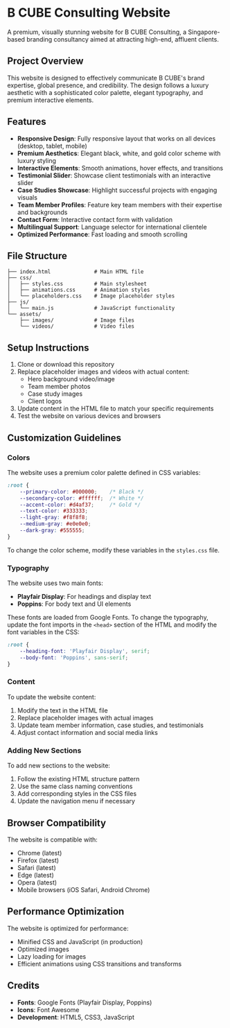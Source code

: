 # B CUBE Consulting Website

A premium, visually stunning website for B CUBE Consulting, a Singapore-based branding consultancy aimed at attracting high-end, affluent clients.

## Project Overview

This website is designed to effectively communicate B CUBE's brand expertise, global presence, and credibility. The design follows a luxury aesthetic with a sophisticated color palette, elegant typography, and premium interactive elements.

## Features

- **Responsive Design**: Fully responsive layout that works on all devices (desktop, tablet, mobile)
- **Premium Aesthetics**: Elegant black, white, and gold color scheme with luxury styling
- **Interactive Elements**: Smooth animations, hover effects, and transitions
- **Testimonial Slider**: Showcase client testimonials with an interactive slider
- **Case Studies Showcase**: Highlight successful projects with engaging visuals
- **Team Member Profiles**: Feature key team members with their expertise and backgrounds
- **Contact Form**: Interactive contact form with validation
- **Multilingual Support**: Language selector for international clientele
- **Optimized Performance**: Fast loading and smooth scrolling

## File Structure

```
├── index.html              # Main HTML file
├── css/
│   ├── styles.css          # Main stylesheet
│   ├── animations.css      # Animation styles
│   └── placeholders.css    # Image placeholder styles
├── js/
│   └── main.js             # JavaScript functionality
└── assets/
    ├── images/             # Image files
    └── videos/             # Video files
```

## Setup Instructions

1. Clone or download this repository
2. Replace placeholder images and videos with actual content:
   - Hero background video/image
   - Team member photos
   - Case study images
   - Client logos
3. Update content in the HTML file to match your specific requirements
4. Test the website on various devices and browsers

## Customization Guidelines

### Colors

The website uses a premium color palette defined in CSS variables:

```css
:root {
    --primary-color: #000000;    /* Black */
    --secondary-color: #ffffff;  /* White */
    --accent-color: #d4af37;     /* Gold */
    --text-color: #333333;
    --light-gray: #f8f8f8;
    --medium-gray: #e0e0e0;
    --dark-gray: #555555;
}
```

To change the color scheme, modify these variables in the `styles.css` file.

### Typography

The website uses two main fonts:

- **Playfair Display**: For headings and display text
- **Poppins**: For body text and UI elements

These fonts are loaded from Google Fonts. To change the typography, update the font imports in the `<head>` section of the HTML and modify the font variables in the CSS:

```css
:root {
    --heading-font: 'Playfair Display', serif;
    --body-font: 'Poppins', sans-serif;
}
```

### Content

To update the website content:

1. Modify the text in the HTML file
2. Replace placeholder images with actual images
3. Update team member information, case studies, and testimonials
4. Adjust contact information and social media links

### Adding New Sections

To add new sections to the website:

1. Follow the existing HTML structure pattern
2. Use the same class naming conventions
3. Add corresponding styles in the CSS files
4. Update the navigation menu if necessary

## Browser Compatibility

The website is compatible with:

- Chrome (latest)
- Firefox (latest)
- Safari (latest)
- Edge (latest)
- Opera (latest)
- Mobile browsers (iOS Safari, Android Chrome)

## Performance Optimization

The website is optimized for performance:

- Minified CSS and JavaScript (in production)
- Optimized images
- Lazy loading for images
- Efficient animations using CSS transitions and transforms

## Credits

- **Fonts**: Google Fonts (Playfair Display, Poppins)
- **Icons**: Font Awesome
- **Development**: HTML5, CSS3, JavaScript

